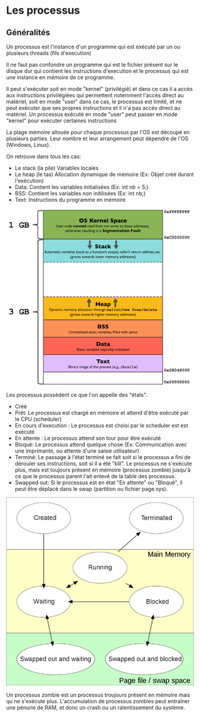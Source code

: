 # Les processus

## Généralités

Un processus est l'instance d'un programme qui est exécuté par un ou plusieurs threads (fils d'execution)

Il ne faut pas confondre un programme qui est le fichier présent sur le disque dur qui contient les instructions d'execution et le processus qui est une instance en mémoire de ce programme.

Il peut s'exécuter soit en mode "kernel" (privilégié) et dans ce cas il a accès aux instructions privilégiées qui permettent notemment l'accès direct au matériel, soit en mode "user" dans ce cas, le processus est limité, et ne peut exécuter que ses propres instructions et il n'a pas accès direct au matériel.
Un processus exécuté en mode "user" peut passer en mode "kernel" pour exécuter certaines instructions


La plage mémoire allouée pour chaque processus par l'OS est découpé en plusieurs parties. Leur nombre et leur arrangement peut dépendre de l'OS (Windows, Linux).

On retrouve dans tous les cas:
 - Le stack (la pile) Variables locales
 - Le heap (le tas) Allocation dynamique de mémoire (Ex: Objet créé durant l'exécution)
 - Data: Contient les variables initialisées (Ex: int nb = 5;)
 - BSS: Contient les variables non initilisées (Ex: int nb;)
 - Text: Instructions du programme en mémoire 
 
![Structure mémoire processus](../images/processus_memoire.png)
 
Les processus possèdent ce que l'on appelle des "états".
 - Créé
 - Prêt: Le processus est chargé en mémoire et attend d'être exécuté par le CPU (scheduler)
 - En cours d'execution : Le processus est choisi par le scheduler est est exécuté
 - En attente : Le processus attend son tour pour être exécuté
 - Bloqué: Le processus attend quelque chose (Ex: Communication avec une imprimante, ou attente d'une saisie utilisateur)
 - Terminé: Le passage à l'état terminé se fait soit si le processus a fini de dérouler ses instructions, soit si il a été "kill". Le processus ne s'exécute plus, mais est toujours présent en mémoire (processus zombie) jusqu'à ce que le processus parent l'ait enlevé de la table des processus.
 - Swapped out: Si le processus est en état "En attente" ou "Bloqué", il peut être déplacé dans le swap (partition ou fichier page.sys).
 
![Etats processus](../images/processus_etats.png)

Un processus zombie est un processus troujours présent en mémoire mais qu ne s'exécute plus.
L'accumulation de processus zombies peut entraîner une pénurie de RAM, et donc un crash ou un ralentissement du système.
